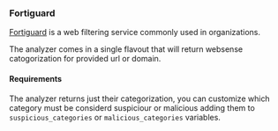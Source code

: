 ### Fortiguard 
[Fortiguard](https://www.fortiguard.com/learnmore#wf) is a web filtering service commonly used in organizations.

The analyzer comes in a single flavout that will return websense catogorization for provided url or domain.

#### Requirements
The analyzer returns just their categorization, you can customize which category must be considerd suspiciour or malicious adding them to `suspicious_categories` or `malicious_categories` variables.